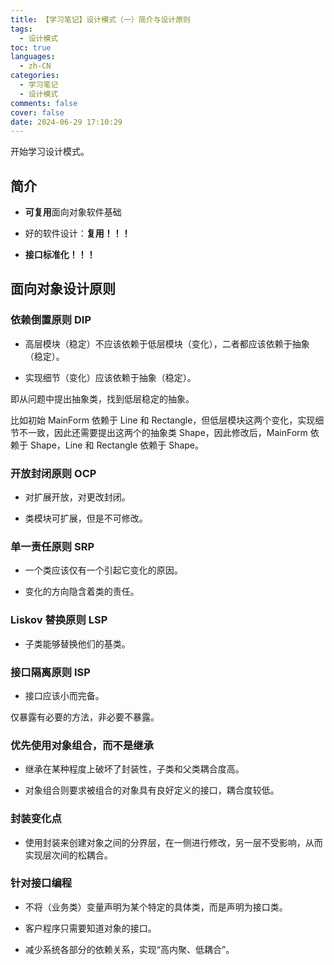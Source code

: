 ```yaml
---
title: 【学习笔记】设计模式（一）简介与设计原则
tags:
  - 设计模式
toc: true
languages:
  - zh-CN
categories:
  - 学习笔记
  - 设计模式
comments: false
cover: false
date: 2024-06-29 17:10:29
---
```


开始学习设计模式。

<!-- more -->

## 简介

* **可复用**面向对象软件基础

* 好的软件设计：**复用！！！**

* **接口标准化！！！**

## 面向对象设计原则

### 依赖倒置原则 DIP

* 高层模块（稳定）不应该依赖于低层模块（变化），二者都应该依赖于抽象（稳定）。

* 实现细节（变化）应该依赖于抽象（稳定）。

即从问题中提出抽象类，找到低层稳定的抽象。

比如初始 MainForm 依赖于 Line 和 Rectangle，但低层模块这两个变化，实现细节不一致，因此还需要提出这两个的抽象类 Shape，因此修改后，MainForm 依赖于 Shape，Line 和 Rectangle 依赖于 Shape。


### 开放封闭原则 OCP

* 对扩展开放，对更改封闭。

* 类模块可扩展，但是不可修改。


### 单一责任原则 SRP

* 一个类应该仅有一个引起它变化的原因。

* 变化的方向隐含着类的责任。


### Liskov 替换原则 LSP

* 子类能够替换他们的基类。


### 接口隔离原则 ISP

* 接口应该小而完备。

仅暴露有必要的方法，非必要不暴露。


### 优先使用对象组合，而不是继承

* 继承在某种程度上破坏了封装性，子类和父类耦合度高。

* 对象组合则要求被组合的对象具有良好定义的接口，耦合度较低。


### 封装变化点

* 使用封装来创建对象之间的分界层，在一侧进行修改，另一层不受影响，从而实现层次间的松耦合。


### 针对接口编程

* 不将（业务类）变量声明为某个特定的具体类，而是声明为接口类。

* 客户程序只需要知道对象的接口。

* 减少系统各部分的依赖关系，实现“高内聚、低耦合”。